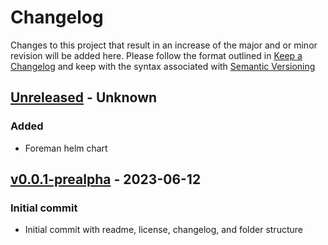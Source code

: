 # Changelog
Changes to this project that result in an increase of the major and or minor revision will be added here. Please follow the format outlined in [Keep a Changelog](http://keepachangelog.com/en/1.0.0/) and keep with the syntax associated with [Semantic Versioning](https://semver.org/spec/v2.0.0.html)

## [Unreleased] - Unknown
### Added
- Foreman helm chart

## [v0.0.1-prealpha] - 2023-06-12 
### Initial commit
- Initial commit with readme, license, changelog, and folder structure

[Unreleased]: https://github.com/UCO-HPC/Buddy/compare/v0.0.1-prealpha...devel
[v0.0.1-prealpha]: https://github.com/UCO-HPC/Buddy/releases/tag/v0.0.1-prealpha
